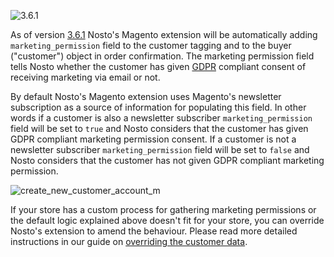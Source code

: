 ![3.6.1](https://img.shields.io/badge/nosto-3.6.1-green.svg)

As of version [3.6.1](https://github.com/Nosto/nosto-magento/releases/tag/3.6.1) Nosto's Magento extension will be automatically adding `marketing_permission` field to the customer tagging and to the buyer ("customer") object in order confirmation. The marketing permission field tells Nosto whether the customer has given [GDPR](https://www.eugdpr.org/) compliant consent of receiving marketing via email or not.

By default Nosto's Magento extension uses Magento's newsletter subscription as a source of information for populating this field. In other words if a customer is also a newsletter subscriber `marketing_permission` field will be set to `true` and Nosto considers that the customer has given GDPR compliant marketing permission consent. If a customer is not a newsletter subscriber `marketing_permission` field will be set to `false` and Nosto considers that the customer has not given GDPR compliant marketing permission.

![create_new_customer_account_m](https://user-images.githubusercontent.com/2778820/38495735-5bbe2d76-3c03-11e8-8123-46d7263cef76.png)

If your store has a custom process for gathering marketing permissions or the default logic explained above doesn't fit for your store, you can override Nosto's extension to amend the behaviour. Please read more detailed instructions in our guide on [overriding the customer data](Overriding-Customer-Data).